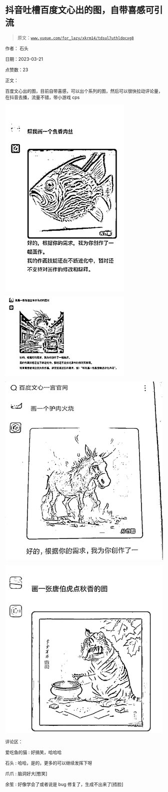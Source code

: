 # 抖音吐槽百度文心出的图，自带喜感可引流

> 原文：[`www.yuque.com/for_lazy/xkrm14/tdsul7uthldqcxg8`](https://www.yuque.com/for_lazy/xkrm14/tdsul7uthldqcxg8)

作者： 石头

日期：2023-03-21

点赞数：23

正文：

百度文心出的图，目前自带喜感，可以出个系列的图，然后可以很快拉动评论量，在抖音去播，流量不错，带小游戏 cps

![](img/58ca14cbb5eceffdb111e2cff2f5ff1d.png)  

![](img/d0d5df113ea8b14201c7920d268fa636.png)  

![](img/c90a27797322e8674d1dca2a094f90cc.png)  

![](img/5e836b2983e8ec709b99bfbe460f53e9.png)

评论区：

爱吃鱼的猫 : 好搞笑，哈哈哈

石头 : 哈哈，是的，更多的可以继续发挥下呀

爪爪 : 脑洞好大[憨笑]

余笙 : 好像学会了或者说是 bug 修复了，生成不出来了[捂脸]



